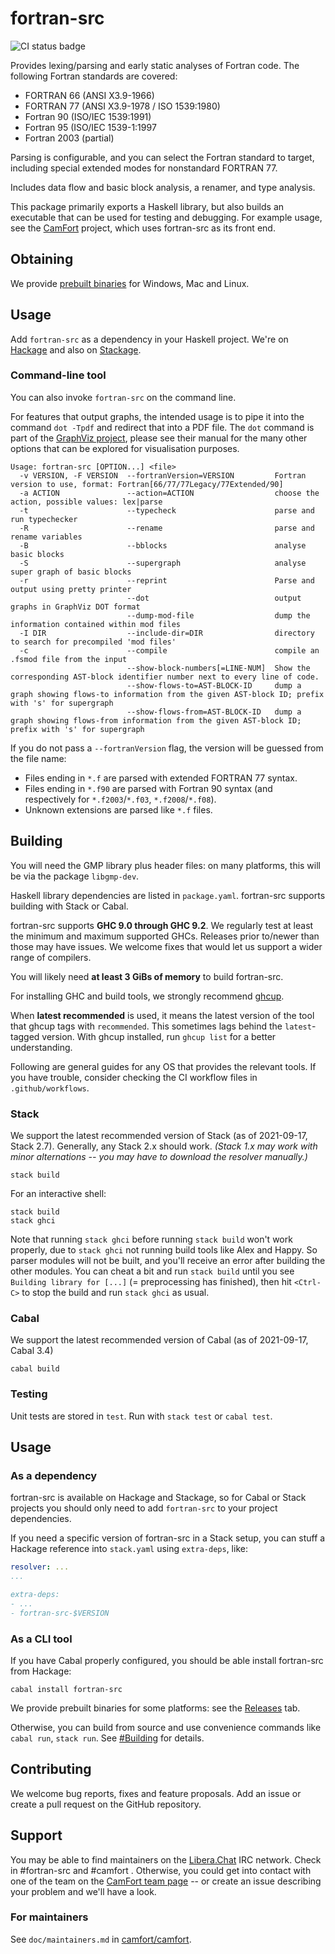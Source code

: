 # fortran-src
![CI status badge](https://github.com/camfort/fortran-src/actions/workflows/ci.yml/badge.svg)

Provides lexing/parsing and early static analyses of Fortran code. The following
Fortran standards are covered:

  * FORTRAN 66 (ANSI X3.9-1966)
  * FORTRAN 77 (ANSI X3.9-1978 / ISO 1539:1980)
  * Fortran 90 (ISO/IEC 1539:1991)
  * Fortran 95 (ISO/IEC 1539-1:1997
  * Fortran 2003 (partial)

Parsing is configurable, and you can select the Fortran standard to target,
including special extended modes for nonstandard FORTRAN 77.

Includes data flow and basic block analysis, a renamer, and type analysis.

This package primarily exports a Haskell library, but also builds an executable
that can be used for testing and debugging. For example usage, see the
[CamFort](https://github.com/camfort/camfort) project, which uses fortran-src as
its front end.

## Obtaining
We provide [prebuilt binaries](https://github.com/camfort/fortran-src/releases)
for Windows, Mac and Linux.

## Usage
Add `fortran-src` as a dependency in your Haskell project. We're on
[Hackage](https://hackage.haskell.org/package/fortran-src) and also on
[Stackage](https://www.stackage.org/package/fortran-src).

### Command-line tool
You can also invoke `fortran-src` on the command line.

For features that output graphs, the intended usage is to pipe it into the
command `dot -Tpdf` and redirect that into a PDF file. The `dot` command is part
of the [GraphViz project](https://www.graphviz.org/), please see their manual
for the many other options that can be explored for visualisation purposes.

```
Usage: fortran-src [OPTION...] <file>
  -v VERSION, -F VERSION  --fortranVersion=VERSION         Fortran version to use, format: Fortran[66/77/77Legacy/77Extended/90]
  -a ACTION               --action=ACTION                  choose the action, possible values: lex|parse
  -t                      --typecheck                      parse and run typechecker
  -R                      --rename                         parse and rename variables
  -B                      --bblocks                        analyse basic blocks
  -S                      --supergraph                     analyse super graph of basic blocks
  -r                      --reprint                        Parse and output using pretty printer
                          --dot                            output graphs in GraphViz DOT format
                          --dump-mod-file                  dump the information contained within mod files
  -I DIR                  --include-dir=DIR                directory to search for precompiled 'mod files'
  -c                      --compile                        compile an .fsmod file from the input
                          --show-block-numbers[=LINE-NUM]  Show the corresponding AST-block identifier number next to every line of code.
                          --show-flows-to=AST-BLOCK-ID     dump a graph showing flows-to information from the given AST-block ID; prefix with 's' for supergraph
                          --show-flows-from=AST-BLOCK-ID   dump a graph showing flows-from information from the given AST-block ID; prefix with 's' for supergraph
```

If you do not pass a `--fortranVersion` flag, the version will be guessed from
the file name:

  * Files ending in `*.f` are parsed with extended FORTRAN 77 syntax.
  * Files ending in `*.f90` are parsed with Fortran 90 syntax (and respectively
    for `*.f2003`/`*.f03`, `*.f2008`/`*.f08`).
  * Unknown extensions are parsed like `*.f` files.

## Building
You will need the GMP library plus header files: on many platforms, this will be
via the package `libgmp-dev`.

Haskell library dependencies are listed in `package.yaml`. fortran-src supports
building with Stack or Cabal.

fortran-src supports **GHC 9.0 through GHC 9.2**. We regularly test at least the
minimum and maximum supported GHCs. Releases prior to/newer than those may have
issues. We welcome fixes that would let us support a wider range of compilers.

You will likely need **at least 3 GiBs of memory** to build fortran-src.

For installing GHC and build tools, we strongly recommend
[ghcup](https://www.haskell.org/ghcup/).

When **latest recommended** is used, it means the latest version of the tool
that ghcup tags with `recommended`. This sometimes lags behind the
`latest`-tagged version. With ghcup installed, run `ghcup list` for a better
understanding.

Following are general guides for any OS that provides the relevant tools. If you
have trouble, consider checking the CI workflow files in `.github/workflows`.

### Stack
We support the latest recommended version of Stack (as of 2021-09-17, Stack
2.7). Generally, any Stack 2.x should work.  *(Stack 1.x may work with minor
alternations -- you may have to download the resolver manually.)*

```
stack build
```

For an interactive shell:

```
stack build
stack ghci
```

Note that running `stack ghci` before running `stack build` won't work properly,
due to `stack ghci` not running build tools like Alex and Happy. So parser
modules will not be built, and you'll receive an error after building the other
modules. You can cheat a bit and run `stack build` until you see `Building
library for [...]` (= preprocessing has finished), then hit `<Ctrl-C>` to stop
the build and run `stack ghci` as usual.

### Cabal
We support the latest recommended version of Cabal (as of 2021-09-17, Cabal 3.4)

```
cabal build
```

### Testing
Unit tests are stored in `test`. Run with `stack test` or `cabal test`.

## Usage
### As a dependency
fortran-src is available on Hackage and Stackage, so for Cabal or Stack projects
you should only need to add `fortran-src` to your project dependencies.

If you need a specific version of fortran-src in a Stack setup, you can stuff a
Hackage reference into `stack.yaml` using `extra-deps`, like:

```yaml
resolver: ...
...

extra-deps:
- ...
- fortran-src-$VERSION
```

### As a CLI tool
If you have Cabal properly configured, you should be able install fortran-src
from Hackage:

```
cabal install fortran-src
```

We provide prebuilt binaries for some platforms: see the
[Releases](https://github.com/camfort/fortran-src/releases) tab.

Otherwise, you can build from source and use convenience commands like `cabal
run`, `stack run`. See [#Building](#building) for details.

## Contributing
We welcome bug reports, fixes and feature proposals. Add an issue or create a
pull request on the GitHub repository.

## Support
You may be able to find maintainers on the [Libera.Chat](https://libera.chat/)
IRC network. Check in #fortran-src and #camfort . Otherwise, you could get into
contact with one of the team on the [CamFort team
page](https://camfort.github.io/team.html) -- or create an issue describing your
problem and we'll have a look.

### For maintainers
See `doc/maintainers.md` in
[camfort/camfort](https://github.com/camfort/camfort).
